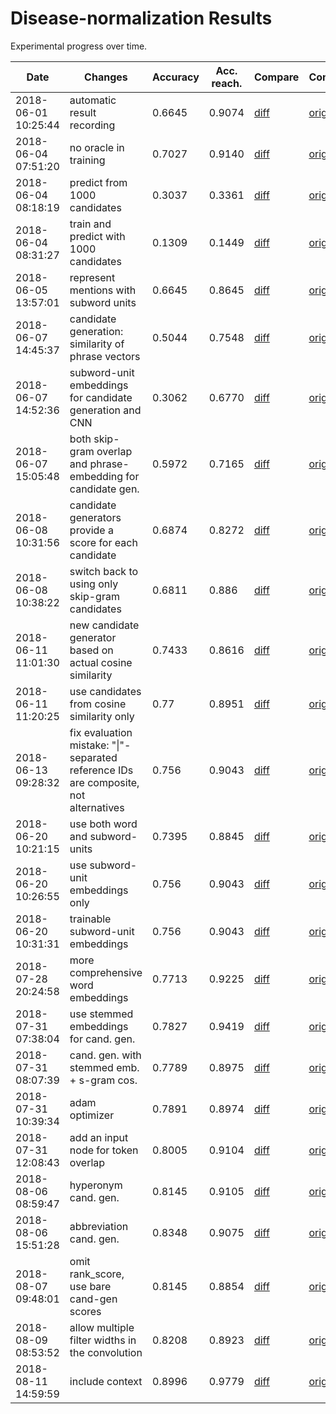 # Disease-normalization Results

Experimental progress over time.

| Date | Changes | Accuracy | Acc. reach. | Compare | Commit |
| ---- | ------- | -------- | ----------- | ------- | ------ |
2018-06-01 10:25:44 | automatic result recording | 0.6645 | 0.9074 | [diff](../../commit/45b43bd2f376a663c24a0229054ad81c65988071) | [original](https://github.com/en-dash/disease-normalization/commit/50c8e01a8dd8da51af19b6ec261aeb6f1320178b)
2018-06-04 07:51:20 | no oracle in training | 0.7027 | 0.9140 | [diff](../../commit/05d7532a652e545b15134c14d70c0b0bccecd693) | [original](https://github.com/en-dash/disease-normalization/commit/be41ed10685845ff06e85a86dc8e50066988e64d)
2018-06-04 08:18:19 | predict from 1000 candidates | 0.3037 | 0.3361 | [diff](../../commit/237b7cc4af73d8b2e5cbddf71855ab91d029c70d) | [original](https://github.com/en-dash/disease-normalization/commit/be41ed10685845ff06e85a86dc8e50066988e64d)
2018-06-04 08:31:27 | train and predict with 1000 candidates | 0.1309 | 0.1449 | [diff](../../commit/c23c1733facb0ac5864703ceeeb844fda9a94331) | [original](https://github.com/en-dash/disease-normalization/commit/be41ed10685845ff06e85a86dc8e50066988e64d)
2018-06-05 13:57:01 | represent mentions with subword units | 0.6645 | 0.8645 | [diff](../../commit/d2e161a171cb55eba60a95c7489d616ce7818be4) | [original](https://github.com/en-dash/disease-normalization/commit/eef49b47ffbe7c1733a21b9edb06998e4f98747f)
2018-06-07 14:45:37 | candidate generation: similarity of phrase vectors | 0.5044 | 0.7548 | [diff](../../commit/95fa48f4f83309553717ee3068dbb205760d851c) | [original](https://github.com/en-dash/disease-normalization/commit/ba8d6b5f2938a8936d4c5a8cf77315e5041261a5)
2018-06-07 14:52:36 | subword-unit embeddings for candidate generation and CNN | 0.3062 | 0.6770 | [diff](../../commit/e624ace6543f565eeaa46e848cafffeb50fe3cb6) | [original](https://github.com/en-dash/disease-normalization/commit/031146c9bf23ef3054133f70e1689299beab844d)
2018-06-07 15:05:48 | both skip-gram overlap and phrase-embedding for candidate gen. | 0.5972 | 0.7165 | [diff](../../commit/2a5897290d1bd1089b366f929e8435464d841b5d) | [original](https://github.com/en-dash/disease-normalization/commit/bcba7276f821a0e2792800b0e83dc7ce21d436b3)
2018-06-08 10:31:56 | candidate generators provide a score for each candidate | 0.6874 | 0.8272 | [diff](../../commit/826aedbe433e0afbbb8ed8faf72c96bf8b36a592) | [original](https://github.com/en-dash/disease-normalization/commit/72a9a2c55c7a13c5d9c06e09ea95af8881e8fa2e)
2018-06-08 10:38:22 | switch back to using only skip-gram candidates | 0.6811 | 0.886 | [diff](../../commit/09e463d456740abe78d56f5c42a74257b403cb7b) | [original](https://github.com/en-dash/disease-normalization/commit/72a9a2c55c7a13c5d9c06e09ea95af8881e8fa2e)
2018-06-11 11:01:30 | new candidate generator based on actual cosine similarity | 0.7433 | 0.8616 | [diff](../../commit/b8a6c8c7637026075b589bb73930bb5f7d7e5478) | [original](https://github.com/en-dash/disease-normalization/commit/e001e6f27d0a20426f4fbfdd44c3468ebf947b62)
2018-06-11 11:20:25 | use candidates from cosine similarity only | 0.77 | 0.8951 | [diff](../../commit/97164f5e15d3c036f097d15a44cca95c7a9b24c2) | [original](https://github.com/en-dash/disease-normalization/commit/e001e6f27d0a20426f4fbfdd44c3468ebf947b62)
2018-06-13 09:28:32 | fix evaluation mistake: "\|"-separated reference IDs are composite, not alternatives | 0.756 | 0.9043 | [diff](../../commit/b33082168a7baa50a3c1d3c59aead106c1129a9f) | [original](https://github.com/en-dash/disease-normalization/commit/93f06d3af8baae63cccb1d457a9dd91579af4a09)
2018-06-20 10:21:15 | use both word and subword-units | 0.7395 | 0.8845 | [diff](../../commit/1912c74fb17930fd6995c9663c43a1c3b5edb4a1) | [original](https://github.com/en-dash/disease-normalization/commit/d68e860d037b17d651a2521c03d67dd4d4e17bad)
2018-06-20 10:26:55 | use subword-unit embeddings only | 0.756 | 0.9043 | [diff](../../commit/376b1e170e4235ca89580c28c2f22089ba58e268) | [original](https://github.com/en-dash/disease-normalization/commit/d68e860d037b17d651a2521c03d67dd4d4e17bad)
2018-06-20 10:31:31 | trainable subword-unit embeddings | 0.756 | 0.9043 | [diff](../../commit/bd736bee61a341f139f9e1d3379b9c4eea7715b8) | [original](https://github.com/en-dash/disease-normalization/commit/d68e860d037b17d651a2521c03d67dd4d4e17bad)
2018-07-28 20:24:58 | more comprehensive word embeddings | 0.7713 | 0.9225 | [diff](../../commit/7fd9dbbfd26f1090cca40efe3f8667f816a3c2f6) | [original](https://github.com/en-dash/disease-normalization/commit/13f5331c3f090a5bd700abd137c90b5b49a19cda)
2018-07-31 07:38:04 | use stemmed embeddings for cand. gen. | 0.7827 | 0.9419 | [diff](../../commit/87dc497d0549266dca3e6bb10b07fe67e2f8dd77) | [original](https://github.com/en-dash/disease-normalization/commit/fdd5a503624b03fed085573cb92b6446e84d6c83)
2018-07-31 08:07:39 | cand. gen. with stemmed emb. + s-gram cos. | 0.7789 | 0.8975 | [diff](../../commit/3d106d793caba119e250b435b040ea1d3143230f) | [original](https://github.com/en-dash/disease-normalization/commit/fdd5a503624b03fed085573cb92b6446e84d6c83)
2018-07-31 10:39:34 | adam optimizer | 0.7891 | 0.8974 | [diff](../../commit/f47714ac65afcffebc7e4229505e71a93612067b) | [original](https://github.com/en-dash/disease-normalization/commit/fdd5a503624b03fed085573cb92b6446e84d6c83)
2018-07-31 12:08:43 | add an input node for token overlap | 0.8005 | 0.9104 | [diff](../../commit/b8252c1db476a47a901d9900be8002cd85256549) | [original](https://github.com/en-dash/disease-normalization/commit/3d60cc5a1de52992a1df8448b98ef6bda09cd808)
2018-08-06 08:59:47 | hyperonym cand. gen. | 0.8145 | 0.9105 | [diff](../../commit/253a44a1c426c487f5e105f0fd9c7edf0b7a0827) | [original](https://github.com/en-dash/disease-normalization/commit/3c0d9757c0c15fab2657f6f47f865a398698d0a1)
2018-08-06 15:51:28 | abbreviation cand. gen. | 0.8348 | 0.9075 | [diff](../../commit/a0477d8db9bd4adcae1a9642c4524e39baf0e5c1) | [original](https://github.com/en-dash/disease-normalization/commit/daba66dc011b98255d28af328247f205d939d97f)
2018-08-07 09:48:01 | omit rank_score, use bare cand-gen scores | 0.8145 | 0.8854 | [diff](../../commit/d4824861d0ebc055272d49b09d51831e5299efef) | [original](https://github.com/en-dash/disease-normalization/commit/26998551179425df74da73471381713ac61da670)
2018-08-09 08:53:52 | allow multiple filter widths in the convolution | 0.8208 | 0.8923 | [diff](../../commit/724ca76b97ad9d6ee0e9e5d9452591b7bbe2d0eb) | [original](https://github.com/en-dash/disease-normalization/commit/81c0f0542d5be279b86656a63b844f9f26c9ea92)
2018-08-11 14:59:59 | include context | 0.8996 | 0.9779 | [diff](../../commit/b9efb02bb5334f82217d14554276e1300c941392) | [original](https://github.com/en-dash/disease-normalization/commit/54c4eb8c82856de3fd216355b8480d2a0c74080d)
